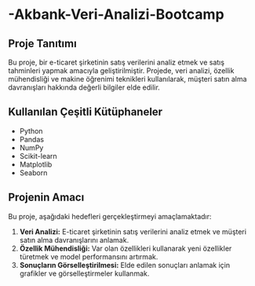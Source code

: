 # -Akbank-Veri-Analizi-Bootcamp

## Proje Tanıtımı

Bu proje, bir e-ticaret şirketinin satış verilerini analiz etmek ve satış tahminleri yapmak amacıyla geliştirilmiştir. Projede, veri analizi, özellik mühendisliği ve makine öğrenimi teknikleri kullanılarak, müşteri satın alma davranışları hakkında değerli bilgiler elde edilir.

## Kullanılan Çeşitli Kütüphaneler

- Python
- Pandas
- NumPy
- Scikit-learn
- Matplotlib
- Seaborn

## Projenin Amacı

Bu proje, aşağıdaki hedefleri gerçekleştirmeyi amaçlamaktadır:

1. **Veri Analizi:** E-ticaret şirketinin satış verilerini analiz etmek ve müşteri satın alma davranışlarını anlamak.
2. **Özellik Mühendisliği:** Var olan özellikleri kullanarak yeni özellikler türetmek ve model performansını artırmak.
3. **Sonuçların Görselleştirilmesi:** Elde edilen sonuçları anlamak için grafikler ve görselleştirmeler kullanmak.



